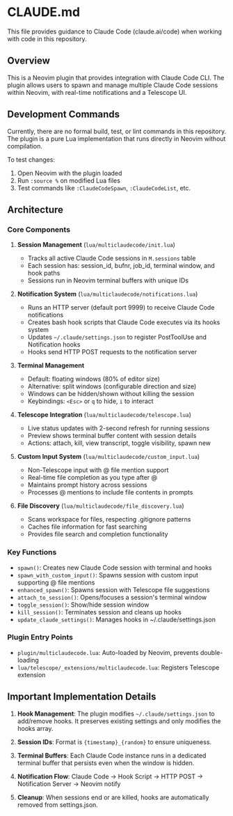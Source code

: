 # CLAUDE.md

This file provides guidance to Claude Code (claude.ai/code) when working with code in this repository.

## Overview

This is a Neovim plugin that provides integration with Claude Code CLI. The plugin allows users to spawn and manage multiple Claude Code sessions within Neovim, with real-time notifications and a Telescope UI.

## Development Commands

Currently, there are no formal build, test, or lint commands in this repository. The plugin is a pure Lua implementation that runs directly in Neovim without compilation.

To test changes:
1. Open Neovim with the plugin loaded
2. Run `:source %` on modified Lua files
3. Test commands like `:ClaudeCodeSpawn`, `:ClaudeCodeList`, etc.

## Architecture

### Core Components

1. **Session Management** (`lua/multiclaudecode/init.lua`)
   - Tracks all active Claude Code sessions in `M.sessions` table
   - Each session has: session_id, bufnr, job_id, terminal window, and hook paths
   - Sessions run in Neovim terminal buffers with unique IDs

2. **Notification System** (`lua/multiclaudecode/notifications.lua`)
   - Runs an HTTP server (default port 9999) to receive Claude Code notifications
   - Creates bash hook scripts that Claude Code executes via its hooks system
   - Updates `~/.claude/settings.json` to register PostToolUse and Notification hooks
   - Hooks send HTTP POST requests to the notification server

3. **Terminal Management**
   - Default: floating windows (80% of editor size)
   - Alternative: split windows (configurable direction and size)
   - Windows can be hidden/shown without killing the session
   - Keybindings: `<Esc>` or `q` to hide, `i` to interact

4. **Telescope Integration** (`lua/multiclaudecode/telescope.lua`)
   - Live status updates with 2-second refresh for running sessions
   - Preview shows terminal buffer content with session details
   - Actions: attach, kill, view transcript, toggle visibility, spawn new

5. **Custom Input System** (`lua/multiclaudecode/custom_input.lua`)
   - Non-Telescope input with @ file mention support
   - Real-time file completion as you type after @
   - Maintains prompt history across sessions
   - Processes @ mentions to include file contents in prompts

6. **File Discovery** (`lua/multiclaudecode/file_discovery.lua`)
   - Scans workspace for files, respecting .gitignore patterns
   - Caches file information for fast searching
   - Provides file search and completion functionality

### Key Functions

- `spawn()`: Creates new Claude Code session with terminal and hooks
- `spawn_with_custom_input()`: Spawns session with custom input supporting @ file mentions
- `enhanced_spawn()`: Spawns session with Telescope file suggestions
- `attach_to_session()`: Opens/focuses a session's terminal window
- `toggle_session()`: Show/hide session window
- `kill_session()`: Terminates session and cleans up hooks
- `update_claude_settings()`: Manages hooks in ~/.claude/settings.json

### Plugin Entry Points

- `plugin/multiclaudecode.lua`: Auto-loaded by Neovim, prevents double-loading
- `lua/telescope/_extensions/multiclaudecode.lua`: Registers Telescope extension

## Important Implementation Details

1. **Hook Management**: The plugin modifies `~/.claude/settings.json` to add/remove hooks. It preserves existing settings and only modifies the hooks array.

2. **Session IDs**: Format is `{timestamp}_{random}` to ensure uniqueness.

3. **Terminal Buffers**: Each Claude Code instance runs in a dedicated terminal buffer that persists even when the window is hidden.

4. **Notification Flow**: Claude Code → Hook Script → HTTP POST → Notification Server → Neovim notify

5. **Cleanup**: When sessions end or are killed, hooks are automatically removed from settings.json.